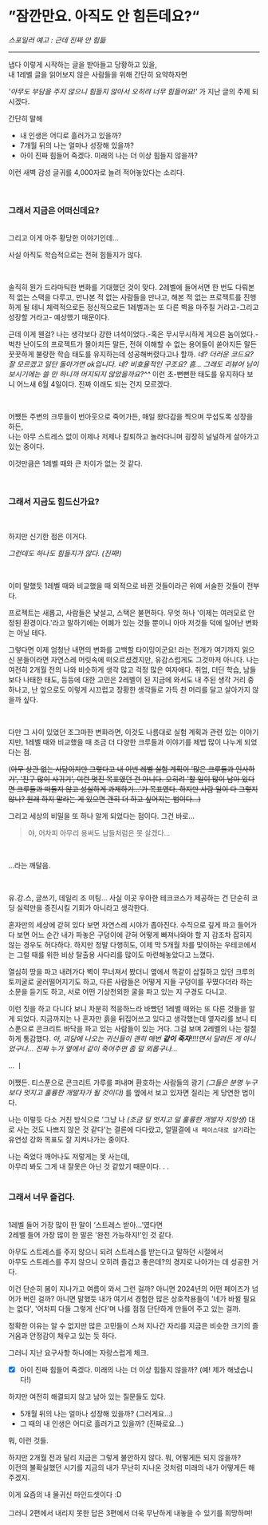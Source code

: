 # ”잠깐만요. 아직도 안 힘든데요?“


_스포일러 예고 :  근데 진짜 안 힘듦_

---


냅다 이렇게 시작하는 글을 받아들고 당황하고 있을,
</br>내 1레벨 글을 읽어보지 않은 사람들을 위해 간단히 요약하자면

_'아무도 부담을 주지 않으니 힘들지 않아서 오히려 너무 힘들어요!'_ 가 지난 글의 주제 되시겠다.</br>

간단히 말해

- 내 인생은 어디로 흘러가고 있을까?
- 7개월 뒤의 나는 얼마나 성장해 있을까?
- 아이 진짜 힘들어 죽겠다. 미래의 나는 더 이상 힘들지 않을까?

이런 새벽 감성 글귀를 4,000자로 늘려 적어놓았다는 소리다.

</br>

###  그래서 지금은 어떠신데요?
</br> 
그리고 이게 아주 황당한 이야기인데...

사실 아직도 학습적으로는 전혀 힘들지가 않다.

</br>

솔직히 뭔가 드라마틱한 변화를 기대했던 것이 맞다. 2레벨에 들어서면 한 번도 다뤄본 적 없는 스택을 다루고, 만나본 적 없는 사람들을 만나고, 해본 적 없는 프로젝트를 진행하게 될 테니 체력적으로든 정신적으로든 1레벨과는 또 다른 벽을 마주칠 거라고-그리고 성장할 거라고- 예상했기 때문이다.

근데 이게 웬걸? 나는 생각보다 강한 녀석이었다.-혹은 무시무시하게 게으른 놈이었다.- 벅찬 난이도의 프로젝트가 몰아치든 말든, 전혀 이해할 수 없는 용어들이 쏟아지든 말든 꿋꿋하게 불량한 학습 태도를 유지하는데 성공해버렸다고나 할까. _네? 더러운 코드요? 잘 모르겠고 일단 돌아가면 ok입니다. 네? 비효율적인 구조요? 흠... 그래도 리뷰어 님이 보시기에는 쓸 만 하니까 머지되지 않았을까요?^^_ 이런 초-뻔뻔한 태도를 유지하다 보니 어느새 6월 4일이다. 진짜 이래도 되는 건지 모르겠다.

</br>

어쨌든 주변의 크루들이 번아웃으로 죽어가든, 매일 왔다감을 찍으며 무섭도록 성장을 하든,</br>
나는 아무 스트레스 없이 이제나 저제나 칼퇴하고 놀러다니며 굉장히 널널하게 살아가고 있는 중이다.

이것만큼은 1레벨 때와 큰 차이가 없는 것 같다.

</br>

### 그래서 지금도 힘드신가요?

</br>

하지만 신기한 점은 이거다.

_그런데도 하나도 힘들지가 않다. (진짜!)_

</br>

이미 말했듯 1레벨 때와 비교했을 때 외적으로 바뀐 것들이라곤 위에 서술한 것들이 전부다.

프로젝트는 새롭고, 사람들은 낯설고, 스택은 불편하다. 무엇 하나 '이제는 여러모로 안정된 환경이다.'라고 말하기에는 어폐가 있는 것들 뿐이니 아마 저것들 덕에 일어난 변화는 아닐 테다.

그렇다면 이제 엄청난 내면의 변화를 고백할 타이밍이군요! 라는 전개가 여기까지 읽으신 분들이라면 자연스레 머릿속에 떠오르셨겠지만, 유감스럽게도 그것마저 아니다. 나는 여전히 2개월 전의 나와 비슷하게 생각 많고 걱정 많은 여자애다. 취업, 더딘 학습, 남들보다 나태한 태도, 등등에 대한 고민은 2레벨이 된 지금에 와서도 내 주된 생각 거리 중 하나고, 난 앞으로도 이렇게 시끄럽고 장황한 생각들로 가득 찬 머리를 달고 살아가지 않을까 싶다.

</br>

다만 그 사이 있었던 조그마한 변화라면, 이것도 나름대로 실험 계획과 관련 있는 이야기지만, 1레벨 때와 비교했을 때 조금 더 다양한 크루들과 이야기를 제법 많이 나누게 되었다는 점.

(~~아무 상관 없는 사담이지만 그렇다고 내 이번 레벨 실험 계획이 '많은 크루들과 인사하기', '친구 많이 사귀기', 이런 멋진 목표였던 건 아니다. 오히려 '할 일이 많이 남아 있다면 크루들과 떠들지 않고 성실하게 과제하기...'가 목표였다. 하지만 사람 일이 다 그렇지 않나? 원래 하지 말라는 게 있으면 괜히 더 하고 싶어지는 법이다...)~~

그리고 세상의 비밀을 또 하나 알게 되었다는 점이다.
그건 바로...
</br>

> 야, 어차피 아무리 용써도 남들처럼은 못 살겠다...
</br>

...라는 깨달음.

</br>

유.강.스, 글쓰기, 데일리 조 미팅... 사실 이곳 우아한 테크코스가 제공하는 건 단순히 코딩 실력만을 증진시킬 기회가 아니라고 생각한다.

혼자만의 세상에 갇혀 있다 보면 자연스레 시야가 좁아진다. 수직으로 깊게 파고 들어가다 보면 어느 순간 내가 파놓은 구덩이에 갇혀 어떻게 빠져나와야 할 지 감조차 잡히지 않는 경우도 허다하다. 하지만 정말 다행히도, 이제 막 5개월 차를 맞이하는 우테코에서는 그럴 때를 위한 비상 탈출용 사다리를 많이도 마련해놓았다고 느꼈다.

열심히 땅을 파고 내려가다 벽이 무너져서 봤더니 옆에서 똑같이 삽질하고 있던 크루의 토끼굴로 굴러떨어지기도 하고, 다른 사람들은 어떻게 지들 구덩이를 꾸몄다더라 하는 소문을 듣기도 하고, 서로 어떤 기상천외한 굴을 파고 있는 지 구경도 다니고.

이런 짓을 하고 다니다 보니 차분히 적응하느라 바빴던 1레벨 때와는 또 다른 것들을 알게 되었다. 지금까지는 나 혼자만 흙을 뒤집어쓰고 있다고 생각했는데 옆자리를 보니 티스푼으로 콘크리트 바닥을 파고 있는 사람들이 있는 거다. 그걸 보며 2레벨의 나는 절절하게 통감했다. _아, 괴담에 나오는 귀신들이 괜히 매번 **같이 죽자**!!!!면서 달려든 게 아니었구나... 진짜 누가 옆에서 같이 죽어주면 좀 덜 외롭구나..._

...
ㅣ
</br>

어쨌든. 티스푼으로 콘크리트 가루를 퍼내며 환호하는 사람들의 광기 *(그들은 분명 누구보다 멋지고 훌륭한 개발자가 될 것이다)* 를 옆에서 보고 있자면 질리는 게 당연한 법이다.

나는 이렇듯 다소 거친 방식으로 '그냥 나 *(조금 덜 멋지고 덜 훌륭한 개발자 지망생)* 대로 사는 것도 나쁘지 않은 것 같다'는 결론에 다다랐고, 얼떨결에 `내 페이스대로 살기`라는 유연성 강화 목표도 잘 지켜나가는 중이다.

나는 죽었다 깨어나도 저렇게는 못 사는데,
</br>아무리 봐도 그게 내 잘못은 아닌 것 같았기 때문이다. . .
</br>
</br>


### 그래서 너무 즐겁다.

</br> 1레벨 들어 가장 많이 한 말이 ‘스트레스 받아…’였다면</br>2레벨 들어 가장 많이 한 말은 '완전 가능하지!'인 것 같다. 

아무도 스트레스를 주지 않으니 되려 스트레스를 받는다고 말하던 시절에서</br>
아무도 스트레스를 주지 않으니 오히려 즐겁고 좋은데?의 경지로 나아가는 데 성공한 거다.

이건 단순히 봄이 지나가고 여름이 와서 그런 걸까? 아니면 2024년의 어떤 페이즈가 넘어가 버린 걸까? 아니면 말했듯 내가 여기서 경험한 많은 상호작용들이 '네가 바뀔 필요는 없다', '어차피 다들 그렇게 산다'며 나를 점점 단단하게 만들어 주고 있는 걸까.

정확한 이유는 알 수 없지만 많은 고민들이 스쳐 지나간 자리를 지금은 비슷한 크기의 즐거움과 안정감이 채우고 있는 듯 하다.

그러니 지난 요구사항 하나에는 자랑스럽게 체크.
- [x] 아이 진짜 힘들어 죽겠다. 미래의 나는 더 이상 힘들지 않을까? (예! 제가 해냈습니다!)

하지만 여전히 해결되지 않고 남아 있는 질문들도 있다.

- 5개월 뒤의 나는 얼마나 성장해 있을까? (그러게요...)
- 그 때의 내 인생은 어디로 흘러가고 있을까? (진짜로요...)

뭐, 이런 것들.</br>

하지만 2개월 전과 달리 지금은 그렇게 불안하지 않다. 뭐, 어떻게든 되지 않을까?
</br> 이전의 불확실했던 시기를 지금의 내가 무난히 지나온 것처럼 미래의 내가 어떻게든 해주겠지.

이게 요즘의 내 물귀신 마인드셋이다 :D
</br>
</br>
그러니 2편에서 내리지 못한 답은 3편에서 더욱 무난하게 내놓을 수 있기를 희망하며!
